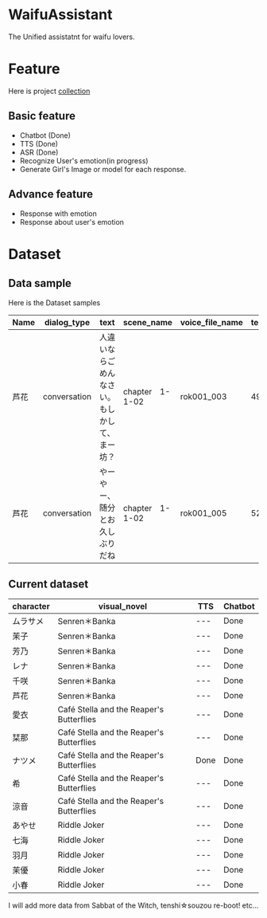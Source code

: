 # WaifuAssistant

The Unified assistatnt for waifu lovers.

# Feature

Here is project [collection](https://huggingface.co/collections/spow12/visual-novel-66416e5e0e40c1344698d675)

## Basic feature

- Chatbot (Done)
- TTS (Done)
- ASR (Done)
- Recognize User's emotion(in progress)
- Generate Girl's Image or model for each response.

## Advance feature

- Response with emotion
- Response about user's emotion

# Dataset

## Data sample
Here is the Dataset samples

Name | dialog_type | text |scene_name | voice_file_name | text_idx  | game_name |
--- | --- | --- | --- | --- |  --- |  --- | 
芦花	| conversation |	人違いならごめんなさい。もしかして、まー坊？	| chapter　1-1-02	| rok001_003 |	49	| SenrenBanka |
芦花	| conversation | やーやー、随分とお久しぶりだね	| chapter　1-1-02 |rok001_005 |	52	| SenrenBanka	| 

## Current dataset

character | visual_novel | TTS | Chatbot |
--- | --- | --- | --- | 
ムラサメ | Senren＊Banka | --- | Done | 
茉子  | Senren＊Banka | --- | Done | 
芳乃  |  Senren＊Banka | --- | Done | 
レナ  | Senren＊Banka | --- | Done | 
千咲  | Senren＊Banka | --- | Done | 
芦花  | Senren＊Banka | --- | Done | 
愛衣  | Café Stella and the Reaper's Butterflies | --- | Done | 
栞那  | Café Stella and the Reaper's Butterflies | --- | Done | 
ナツメ | Café Stella and the Reaper's Butterflies | Done | Done | 
希    | Café Stella and the Reaper's Butterflies | --- | Done | 
涼音  | Café Stella and the Reaper's Butterflies | --- | Done | 
あやせ    | Riddle Joker | --- | Done | 
七海     | Riddle Joker | --- | Done | 
羽月     | Riddle Joker | --- | Done | 
茉優     | Riddle Joker | --- | Done | 
小春     | Riddle Joker | --- | Done | 

I will add more data from Sabbat of the Witch, tenshi☆souzou re-boot! etc...
